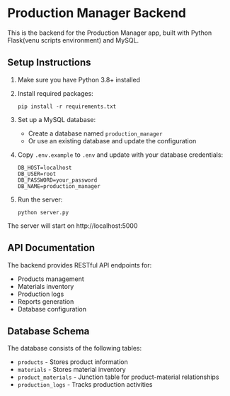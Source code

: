 
# Production Manager Backend

This is the backend for the Production Manager app, built with Python Flask(venu scripts environment) and MySQL.

## Setup Instructions

1. Make sure you have Python 3.8+ installed
2. Install required packages:
   ```
   pip install -r requirements.txt
   ```
3. Set up a MySQL database:
   - Create a database named `production_manager`
   - Or use an existing database and update the configuration

4. Copy `.env.example` to `.env` and update with your database credentials:
   ```
   DB_HOST=localhost
   DB_USER=root
   DB_PASSWORD=your_password
   DB_NAME=production_manager
   ```

5. Run the server:
   ```
   python server.py
   ```

The server will start on http://localhost:5000

## API Documentation

The backend provides RESTful API endpoints for:

- Products management
- Materials inventory
- Production logs
- Reports generation
- Database configuration

## Database Schema

The database consists of the following tables:
- `products` - Stores product information
- `materials` - Stores material inventory
- `product_materials` - Junction table for product-material relationships
- `production_logs` - Tracks production activities
